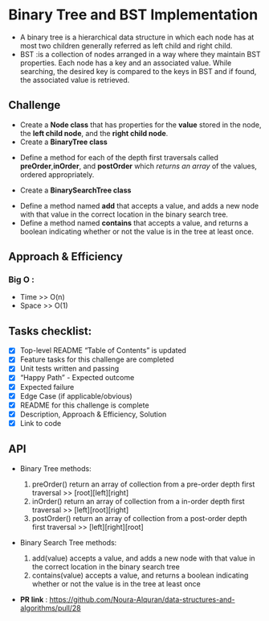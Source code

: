 # Binary Tree and BST Implementation
* A binary tree is a hierarchical data structure in which each node has at most two children generally referred as left child and right child.
* BST :is a collection of nodes arranged in a way where they maintain BST properties. Each node has a key and an associated value. While searching, the desired key is compared to the keys in BST and if found, the associated value is retrieved.

## Challenge
* Create a **Node class** that has properties for the **value** stored in the node, the **left child node**, and the **right child node**.
* Create a **BinaryTree class**
 - Define a method for each of the depth first traversals called **preOrder**,**inOrder**, and **postOrder** which *returns an array* of the values, ordered appropriately.
* Create a **BinarySearchTree class**
 - Define a method named **add** that accepts a value, and adds a new node with that value in the correct location in the binary search tree.
 - Define a method named **contains** that accepts a value, and returns a boolean indicating whether or not the value is in the tree at least once.

## Approach & Efficiency
### Big O :
* Time >> O(n)
* Space >> O(1)

## Tasks checklist:
- [x] Top-level README “Table of Contents” is updated
- [x] Feature tasks for this challenge are completed
- [x] Unit tests written and passing
- [x] “Happy Path” - Expected outcome
- [x] Expected failure
- [x] Edge Case (if applicable/obvious)
- [x] README for this challenge is complete
- [x] Description, Approach & Efficiency, Solution
- [x] Link to code

## API
* Binary Tree methods:
  1. preOrder() return an array of collection from a pre-order depth first traversal >> [root][left][right]
  2. inOrder() return an array of collection from a in-order depth first traversal >> [left][root][right]
  3. postOrder() return an array of collection from a post-order depth first traversal >> [left][right][root]

* Binary Search Tree methods:
  1. add(value) accepts a value, and adds a new node with that value in the correct location in the binary search tree
  2. contains(value) accepts a value, and returns a boolean indicating whether or not the value is in the tree at least once


* **PR link** : https://github.com/Noura-Alquran/data-structures-and-algorithms/pull/28
